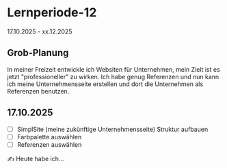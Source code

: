 # Lernperiode-12

17.10.2025 - xx.12.2025

## Grob-Planung

In meiner Freizeit entwickle ich Websiten für Unternehmen, mein Zielt ist es jetzt "professioneller" zu wirken. Ich habe genug Referenzen und nun kann ich meine Unternehmensseite erstellen und dort die Unternehmen als Referenzen benutzen.

## 17.10.2025

- [ ] SimplSite (meine zukünftige Unternehmensseite) Struktur aufbauen
- [ ] Farbpalette auswählen
- [ ] Referenzen auswählen

✍️ Heute habe ich...
